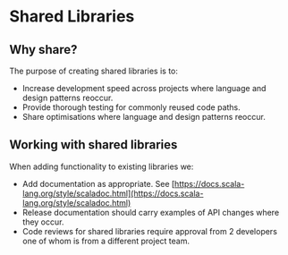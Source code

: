 # Shared Libraries

## Why share?

The purpose of creating shared libraries is to:

* Increase development speed across projects where language and design patterns reoccur.
* Provide thorough testing for commonly reused code paths.
* Share optimisations where language and design patterns reoccur.

## Working with shared libraries

When adding functionality to existing libraries we:

* Add documentation as appropriate. See [https://docs.scala-lang.org/style/scaladoc.html](https://docs.scala-lang.org/style/scaladoc.html)
* Release documentation should carry examples of API changes where they occur.
* Code reviews for shared libraries require approval from 2 developers one of whom is from a different project team.

